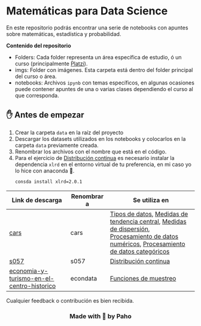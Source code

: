 # Matemáticas para Data Science

En este repositorio podrás  encontrar una serie de notebooks con apuntes sobre matemáticas, estadística y probabilidad.

**Contenido del repositorio**

- Folders: Cada folder representa un área específica de estudio, ó un curso (principalmente [Platzi](www.platzi.com)).
- imgs: Folder con imágenes. Esta carpeta está dentro del folder principal del curso o área.
- notebooks: Archivos `ipynb` con temas específicos, en algunas ocasiones puede contener apuntes de una o varias clases dependiendo el curso al que corresponda.

## ✋ Antes de empezar
1. Crear la carpeta `data` en la raíz del proyecto
2. Descargar los datasets utilizados en los notebooks y colocarlos en la carpeta `data` previamente creada.
3. Renombrar los archivos con el nombre que está en el código.
4. Para el ejercicio de [Distribución continua](./probabilidad/distribucion_continua.ipynb) es necesario instalar la dependencia `xlrd` en el entorno virtual de tu preferencia, en mi caso yo lo hice con anaconda :snake:.
      ```bash
      consda install xlrd=2.0.1
      ```

| Link de descarga | Renombrar a | Se utiliza en |
| --- | --- | --- |
| [cars](https://www.kaggle.com/datasets/lepchenkov/usedcarscatalog) | cars | [Tipos de datos](./estadistica_descriptiva/tipos_de_datos.ipynb), [Medidas de tendencia central](./estadistica_descriptiva/medidas_centrla.ipynb), [Medidas de dispersión](./estadistica_descriptiva/medidas_dispersion.ipynb), <br>[Procesamiento de datos numéricos](./estadistica_descriptiva/procesamiento-datos-numericos.ipynb), [Procesamiento de datos categóricos](./estadistica_descriptiva/procesamiento-datos-categoricos.ipynb) |
| [s057](https://seattlecentral.edu/qelp/sets/057/057.html) | s057 | [Distribución continua](./probabilidad/distribucion_continua.ipynb)
| [economia-y-turismo-en-el-centro-historico](https://datos.cdmx.gob.mx/dataset/economia-y-turismo-en-el-centro-historico) | econdata | [Funciones de muestreo](./estadistica_inferencial/01_funciones_muestreo.ipynb) |


Cualquier feedback o contribución es bien recibida.


<h3 align="center"> Made with 💜 by Paho </h3>